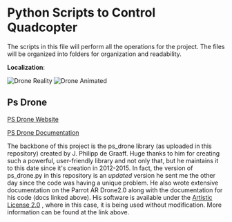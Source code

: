 # Python Scripts to Control Quadcopter
The scripts in this file will perform all the operations for the project. The files will be organized into folders for organization and readability.

**Localization**:

![Drone Reality](https://github.com/cgreen18/Auburn-REU-on-UAVs/blob/master/Python/20190618_175119.gif)
![Drone Animated](https://github.com/cgreen18/Auburn-REU-on-UAVs/blob/master/Python/drone_animated_2.gif)


## Ps Drone
[PS Drone Website](http://www.playsheep.de/drone/index.html)

[PS Drone Documentation](https://sourceforge.net/projects/ps-drone/files/PS-Drone-Documentation.pdf/download)

The backbone of this project is the ps_drone library (as uploaded in this repository) created by J. Philipp de Graaff. Huge thanks to him for creating such a powerful, user-friendly library and not only that, but he maintains it to this date since it's creation in 2012-2015. In fact, the version of ps_drone.py in this repository is an *updated* version he sent me the other day since the code was having a unique problem. He also wrote extensive documentation on the Parrot AR Drone2.0 along with the documentation for his code (docs linked above). His software is available under the [Artistic License 2.0](https://opensource.org/licenses/artistic-license-2.0) , where in this case, it is being used without modification. More information can be found at the link above.
